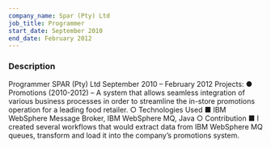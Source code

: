 ```yaml
---
company_name: Spar (Pty) Ltd
job_title: Programmer
start_date: September 2010
end_date: February 2012
---
```


### Description

Programmer SPAR (Pty) Ltd September 2010 – February 2012
Projects:
● Promotions (2010-2012) – A system that allows seamless integration of various business
processes in order to streamline the in-store promotions operation for a leading food
retailer.
○ Technologies Used
■ IBM WebSphere Message Broker, IBM WebSphere MQ, Java
○ Contribution
■ I created several workflows that would extract data from IBM
WebSphere MQ queues, transform and load it into the company’s
promotions system.

